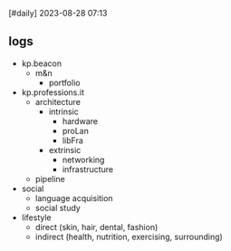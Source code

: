[#daily]
2023-08-28
07:13

## logs

- kp.beacon
	- m&n
		- portfolio
- kp.professions.it
	- architecture
		- intrinsic
			- hardware
			- proLan
			- libFra
		- extrinsic
			- networking
			- infrastructure
	- pipeline
- social
	- language acquisition
	- social study
- lifestyle
	- direct (skin, hair, dental, fashion)
	- indirect (health, nutrition, exercising, surrounding)